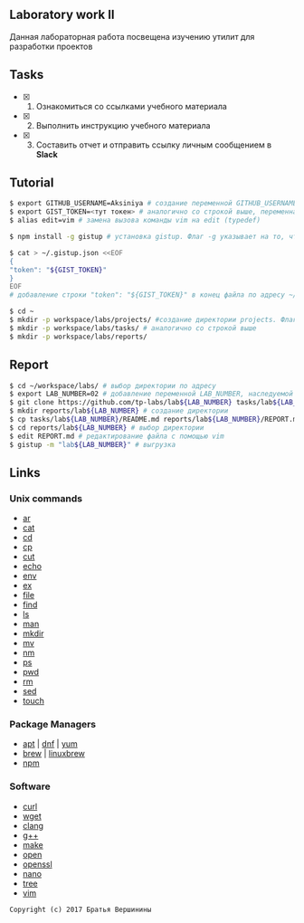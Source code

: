 ## Laboratory work II

Данная лабораторная работа посвещена изучению утилит для разработки проектов

## Tasks

- [x] 1. Ознакомиться со ссылками учебного материала
- [x] 2. Выполнить инструкцию учебного материала
- [x] 3. Составить отчет и отправить ссылку личным сообщением в **Slack**

## Tutorial

```bash
$ export GITHUB_USERNAME=Aksiniya # создание переменной GITHUB_USERNAME, которая наследуется в дочерние проессы
$ export GIST_TOKEN=<тут токен> # аналогично со строкой выше, переменная GIST_TOKEN
$ alias edit=vim # замена вызова команды vim на edit (typedef)
```

```bash
$ npm install -g gistup # установка gistup. Флаг -g указывает на то, что установка идет не в текущую директорию, а в основную папку для хранения пакетов
```

```bash
$ cat > ~/.gistup.json <<EOF 
{
"token": "${GIST_TOKEN}"
}
EOF
# добавление строки "token": "${GIST_TOKEN}" в конец файла по адресу ~/.gistup.json (конкатенация)
```

```bash
$ cd ~
$ mkdir -p workspace/labs/projects/ #создание директории projects. Флаг -p указывает на то, что при необходимости создаются дочерние директории. При существовании такой директории вывод об ошибке игнорируется
$ mkdir -p workspace/labs/tasks/ # аналогично со строкой выше
$ mkdir -p workspace/labs/reports/
```

## Report

```bash
$ cd ~/workspace/labs/ # выбор директории по адресу
$ export LAB_NUMBER=02 # добавление переменной LAB_NUMBER, наследуемой в дочерие процессы
$ git clone https://github.com/tp-labs/lab${LAB_NUMBER} tasks/lab${LAB_NUMBER} # скачивание директории из GitHub в директории tasks/lab${LAB_NUMBER}
$ mkdir reports/lab${LAB_NUMBER} # создание директории
$ cp tasks/lab${LAB_NUMBER}/README.md reports/lab${LAB_NUMBER}/REPORT.md # копирование файла README.md из tasks/lab${LAB_NUMBER}/ в reports/lab${LAB_NUMBER}/REPORT.md
$ cd reports/lab${LAB_NUMBER} # выбор директории
$ edit REPORT.md # редактирование файла с помощью vim
$ gistup -m "lab${LAB_NUMBER}" # выгрузка
```

## Links

### Unix commands

- [ar](https://en.wikipedia.org/wiki/Ar_(Unix))
- [cat](https://en.wikipedia.org/wiki/Cat_(Unix))
- [cd](https://en.wikipedia.org/wiki/Cd_(command))
- [cp](https://en.wikipedia.org/wiki/Cp_(Unix))
- [cut](https://en.wikipedia.org/wiki/Cut_(Unix))
- [echo](https://en.wikipedia.org/wiki/Echo_(command))
- [env](https://en.wikipedia.org/wiki/Env_(shell))
- [ex](https://en.wikipedia.org/wiki/Ex_(editor))
- [file](https://en.wikipedia.org/wiki/File_(command))
- [find](https://en.wikipedia.org/wiki/Find)
- [ls](https://en.wikipedia.org/wiki/Ls)
- [man](https://en.wikipedia.org/wiki/Man_page)
- [mkdir](https://en.wikipedia.org/wiki/Mkdir)
- [mv](https://en.wikipedia.org/wiki/Mv)
- [nm](https://en.wikipedia.org/wiki/Nm_(Unix))
- [ps](https://en.wikipedia.org/wiki/Ps_(Unix))
- [pwd](https://en.wikipedia.org/wiki/Pwd)
- [rm](https://en.wikipedia.org/wiki/Rm_(Unix))
- [sed](https://en.wikipedia.org/wiki/Sed)
- [touch](https://en.wikipedia.org/wiki/Touch_(Unix))

### Package Managers

- [apt](http://help.ubuntu.ru/wiki/apt) | [dnf](https://en.wikipedia.org/wiki/DNF_(software)) | [yum](https://fedoraproject.org/wiki/Yum/ru)
- [brew](https://brew.sh) | [linuxbrew](http://linuxbrew.sh)
- [npm](https://docs.npmjs.com)

### Software

- [curl](https://www.gitbook.com/book/bagder/everything-curl/details)
- [wget](https://www.gnu.org/software/wget/manual/wget.pdf)
- [clang](https://clang.llvm.org)
- [g++](https://gcc.gnu.org/onlinedocs/gcc-4.0.2/gcc/G_002b_002b-and-GCC.html)
- [make](https://en.wikipedia.org/wiki/Make_(software))
- [open](https://developer.apple.com/legacy/library/documentation/Darwin/Reference/ManPages/man1/open.1.html)
- [openssl](https://www.openssl.org)
- [nano](https://www.nano-editor.org)
- [tree](https://linux.die.net/man/1/tree)
- [vim](http://www.vim.org)

```
Copyright (c) 2017 Братья Вершинины
```
